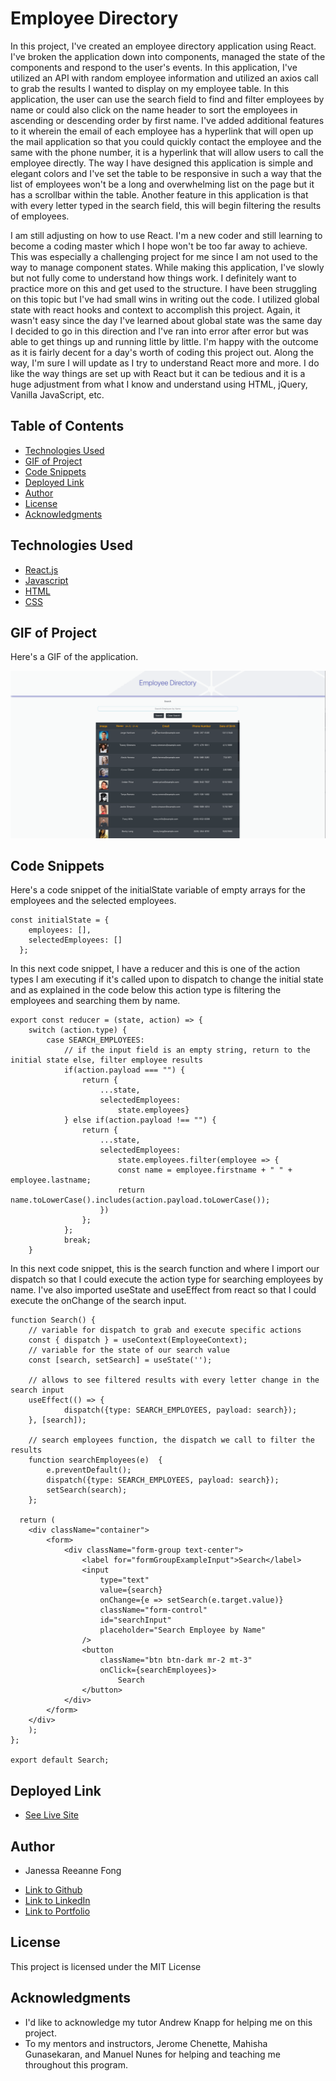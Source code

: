 # Employee Directory

In this project, I've created an employee directory application using React. I've broken the application down into components, managed the state of the components and respond to the user's events. In this application, I've utilized an API with random employee information and utilized an axios call to grab the results I wanted to display on my employee table. In this application, the user can use the search field to find and filter employees by name or could also click on the name header to sort the employees in ascending or descending order by first name. I've added additional features to it wherein the email of each employee has a hyperlink that will open up the mail application so that you could quickly contact the employee and the same with the phone number, it is a hyperlink that will allow users to call the employee directly. The way I have designed this application is simple and elegant colors and I've set the table to be responsive in such a way that the list of employees won't be a long and overwhelming list on the page but it has a scrollbar within the table. Another feature in this application is that with every letter typed in the search field, this will begin filtering the results of employees.

I am still adjusting on how to use React. I'm a new coder and still learning to become a coding master which I hope won't be too far away to achieve. This was especially a challenging project for me since I am not used to the way to manage component states. While making this application, I've slowly but not fully come to understand how things work. I definitely want to practice more on this and get used to the structure. I have been struggling on this topic but I've had small wins in writing out the code. I utilized global state with react hooks and context to accomplish this project. Again, it wasn't easy since the day I've learned about global state was the same day I decided to go in this direction and I've ran into error after error but was able to get things up and running little by little. I'm happy with the outcome as it is fairly decent for a day's worth of coding this project out. Along the way, I'm sure I will update as I try to understand React more and more. I do like the way things are set up with React but it can be tedious and it is a huge adjustment from what I know and understand using HTML, jQuery, Vanilla JavaScript, etc. 

## Table of Contents

* [Technologies Used](#technologies-used)
* [GIF of Project](#gif-of-project)
* [Code Snippets](#code-snippets)
* [Deployed Link](#deployed-link)
* [Author](#author)
* [License](#license)
* [Acknowledgments](#acknowledgments)

## Technologies Used

* [React.js](https://reactjs.org/)
* [Javascript](https://developer.mozilla.org/en-US/docs/Web/JavaScript)
* [HTML](https://developer.mozilla.org/en-US/docs/Web/HTML)
* [CSS](https://developer.mozilla.org/en-US/docs/Web/CSS)

## GIF of Project

Here's a GIF of the application.

![gif](assets/employeedirectory.gif)


## Code Snippets

Here's a code snippet of the initialState variable of empty arrays for the employees and the selected employees.

```
const initialState = {
    employees: [],
    selectedEmployees: []
  };
```
In this next code snippet, I have a reducer and this is one of the action types I am executing if it's called upon to dispatch to change the initial state and as explained in the code below this action type is filtering the employees and searching them by name.

```
export const reducer = (state, action) => {
    switch (action.type) {
        case SEARCH_EMPLOYEES:
            // if the input field is an empty string, return to the initial state else, filter employee results
            if(action.payload === "") {
                return {
                    ...state,
                    selectedEmployees: 
                        state.employees}
            } else if(action.payload !== "") {
                return {
                    ...state,
                    selectedEmployees: 
                        state.employees.filter(employee => {
                        const name = employee.firstname + " " + employee.lastname;
                        return name.toLowerCase().includes(action.payload.toLowerCase());
                    })
                };
            };
            break;
    }
```

In this next code snippet, this is the search function and where I import our dispatch so that I could execute the action type for searching employees by name. I've also imported useState and useEffect from react so that I could execute the onChange of the search input.
```
function Search() {
    // variable for dispatch to grab and execute specific actions
    const { dispatch } = useContext(EmployeeContext);
    // variable for the state of our search value
    const [search, setSearch] = useState('');

    // allows to see filtered results with every letter change in the search input
    useEffect(() => {
            dispatch({type: SEARCH_EMPLOYEES, payload: search});
    }, [search]);

    // search employees function, the dispatch we call to filter the results
    function searchEmployees(e)  {
        e.preventDefault();
        dispatch({type: SEARCH_EMPLOYEES, payload: search});
        setSearch(search);
    };

  return (
    <div className="container">
        <form>
            <div className="form-group text-center">
                <label for="formGroupExampleInput">Search</label>
                <input 
                    type="text" 
                    value={search} 
                    onChange={e => setSearch(e.target.value)} 
                    className="form-control" 
                    id="searchInput" 
                    placeholder="Search Employee by Name"
                />
                <button 
                    className="btn btn-dark mr-2 mt-3" 
                    onClick={searchEmployees}>
                        Search
                </button>
            </div>
        </form>
    </div>
    );
};

export default Search;
```

## Deployed Link
- [See Live Site]()

## Author

* Janessa Reeanne Fong

- [Link to Github](https://github.com/janessaref)
- [Link to LinkedIn](https://www.linkedin.com/in/janessafong)
- [Link to Portfolio](https://janessarefong.herokuapp.com/)

## License

This project is licensed under the MIT License 

## Acknowledgments

* I'd like to acknowledge my tutor Andrew Knapp for helping me on this project.
* To my mentors and instructors, Jerome Chenette, Mahisha Gunasekaran, and Manuel Nunes for helping and teaching me throughout this program.
